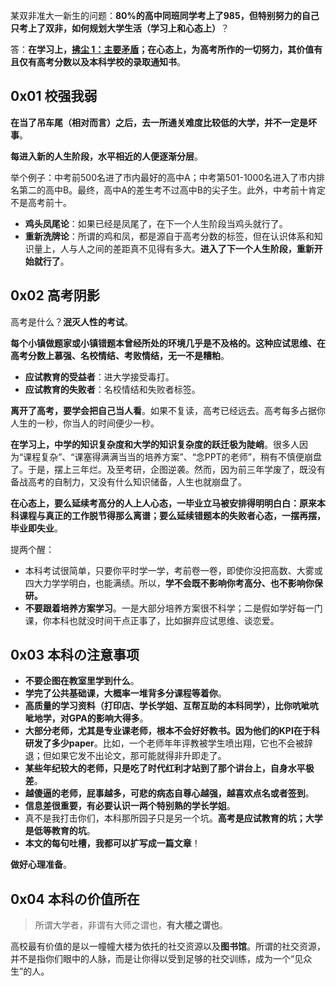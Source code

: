 某双非准大一新生的问题：**80%的高中同班同学考上了985，但特别努力的自己只考上了双非，如何规划大学生活（学习上和心态上）**？

答：**在学习上，[拂尘 1：主要矛盾](https://github.com/Anticorianderist/blog/blob/main/%E6%8B%82%E5%B0%98/1.%20%E4%B8%BB%E8%A6%81%E7%9F%9B%E7%9B%BE.md)；在心态上，为高考所作的一切努力，其价值有且仅有高考分数以及本科学校的录取通知书**。

## 0x01 校强我弱

**在当了吊车尾（相对而言）之后，去一所通关难度比较低的大学，并不一定是坏事**。

**每进入新的人生阶段，水平相近的人便逐渐分层**。

举个例子：中考前500名进了市内最好的高中A；中考第501-1000名进入了市内排名第二的高中B。最终，高中A的差生考不过高中B的尖子生。此外，中考前十肯定不是高考前十。

+ **鸡头凤尾论**：如果已经是凤尾了，在下一个人生阶段当鸡头就行了。
+ **重新洗牌论**：所谓的鸡和凤，都是源自于高考分数的标签，但在认识体系和知识量上，人与人之间的差距真不见得有多大。**进入了下一个人生阶段，重新开始就行了**。

## 0x02 高考阴影

高考是什么？**泯灭人性的考试**。

**每个小镇做题家或小镇错题本曾经所处的环境几乎是不及格的。这种应试思维、在高考分数上慕强、名校情结、考败情结，无一不是糟粕**。

+ **应试教育的受益者**：进大学接受毒打。
+ **应试教育的失败者**：名校情结和失败者标签。

**离开了高考，要学会把自己当人看**。如果不复读，高考已经远去。高考每多占据你人生的一秒，你当人的时间便少一秒。

**在学习上，中学的知识复杂度和大学的知识复杂度的跃迁极为陡峭**。很多人因为“课程复杂”、“课塞得满满当当的培养方案”、“念PPT的老师”，稍有不慎便崩盘了。于是，摆上三年烂。及至考研，企图逆袭。然而，因为前三年学废了，既没有备战高考的自制力，又没有什么知识储备，人生也就崩盘了。

**在心态上，要么延续考高分的人上人心态，一毕业立马被安排得明明白白：原来本科课程与真正的工作脱节得那么离谱；要么延续错题本的失败者心态，一摆再摆，毕业即失业**。

提两个醒：

+ 本科考试很简单，只要你平时学一学，考前卷一卷，即使你没把高数、大雾或四大力学学明白，也能满绩。所以，**学不会既不影响你考高分、也不影响你保研。**
+ **不要跟着培养方案学习**。一是大部分培养方案很不科学；二是假如学好每一门课，你本科也就没时间干点正事了，比如摒弃应试思维、谈恋爱。

## 0x03 本科の注意事项

+ **不要企图在教室里学到什么**。
+ **学完了公共基础课，大概率一堆背多分课程等着你**。
+ **高质量的学习资料（打印店、学长学姐、互帮互助的本科同学），比你吭呲吭呲地学，对GPA的影响大得多**。
+ **大部分老师，尤其是专业课老师，根本不会好好教书。因为他们的KPI在于科研发了多少paper**。比如，一个老师年年评教被学生喷出翔，它也不会被辞退；但如果它发不出论文，那可能就得非升即走了。
+ **某些年纪较大的老师，只是吃了时代红利才站到了那个讲台上，自身水平极差**。
+ **越傻逼的老师，屁事越多，可悲的病态自尊心越强，越喜欢点名或者签到**。
+ **信息差很重要，有必要认识一两个特别熟的学长学姐**。
+ 真不是我打击你们，本科那所园子只是另一个坑。**高考是应试教育的坑；大学是低等教育的坑**。
+ **本文的每句吐槽，我都可以扩写成一篇文章**！

**做好心理准备**。

## 0x04 本科の价值所在

> 所谓大学者，非谓有大师之谓也，**有大楼之谓也**。

高校最有价值的是以一幢幢大楼为依托的社交资源以及**图书馆**。所谓的社交资源，并不是指你们眼中的人脉，而是让你得以受到足够的社交训练，成为一个“见众生”的人。